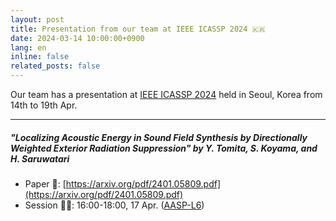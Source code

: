 ```yaml
---
layout: post
title: Presentation from our team at IEEE ICASSP 2024 🇰🇷
date: 2024-03-14 10:00:00+0900
lang: en
inline: false
related_posts: false
---
```


Our team has a presentation at [IEEE ICASSP 2024](https://2024.ieeeicassp.org/) held in Seoul, Korea from 14th to 19th Apr. 

***

##### "Localizing Acoustic Energy in Sound Field Synthesis by Directionally Weighted Exterior Radiation Suppression" by Y. Tomita, S. Koyama, and H. Saruwatari
- Paper 📝: [https://arxiv.org/pdf/2401.05809.pdf](https://arxiv.org/pdf/2401.05809.pdf)
- Session 🧑‍💻: 16:00-18:00, 17 Apr. ([AASP-L6](https://cmsworkshops.com/ICASSP2024/view_session.php?SessionID=1011))

